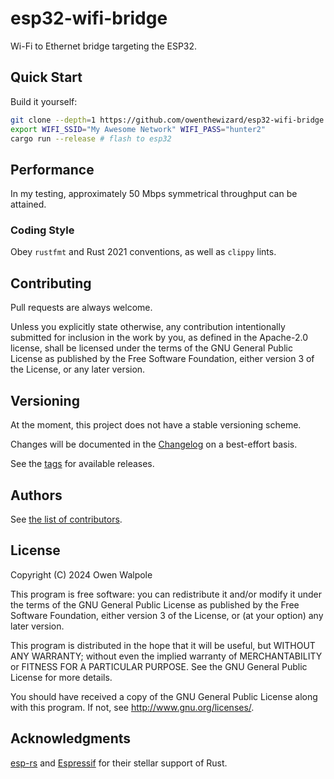 # esp32-wifi-bridge

Wi-Fi to Ethernet bridge targeting the ESP32.

## Quick Start

Build it yourself:
```bash
git clone --depth=1 https://github.com/owenthewizard/esp32-wifi-bridge.git && cd esp32-wifi-bridge
export WIFI_SSID="My Awesome Network" WIFI_PASS="hunter2"
cargo run --release # flash to esp32
```

## Performance

In my testing, approximately 50 Mbps symmetrical throughput can be attained.

### Coding Style

Obey `rustfmt` and Rust 2021 conventions, as well as `clippy` lints.

## Contributing

Pull requests are always welcome.

Unless you explicitly state otherwise, any contribution intentionally submitted for inclusion in the work by you, as defined in the Apache-2.0 license, shall be licensed under the terms of the GNU General Public License as published by the Free Software Foundation, either version 3 of the License, or any later version.

## Versioning

At the moment, this project does not have a stable versioning scheme.

Changes will be documented in the [Changelog](CHANGELOG.md) on a best-effort basis.

See the [tags](https://github.com/owenthewizard/esp32-wifi-bridge/tags) for available releases.

## Authors

See [the list of contributors](https://github.com/owenthewizard/i3lockr/contributors).

## License

Copyright (C) 2024 Owen Walpole

This program is free software: you can redistribute it and/or modify
it under the terms of the GNU General Public License as published by
the Free Software Foundation, either version 3 of the License, or
(at your option) any later version.

This program is distributed in the hope that it will be useful,
but WITHOUT ANY WARRANTY; without even the implied warranty of
MERCHANTABILITY or FITNESS FOR A PARTICULAR PURPOSE.  See the
GNU General Public License for more details.

You should have received a copy of the GNU General Public License
along with this program.  If not, see <http://www.gnu.org/licenses/>.

## Acknowledgments

[esp-rs](https://github.com/esp-rs/) and [Espressif](https://www.espressif.com/) for their stellar support of Rust.
